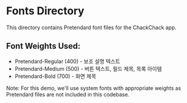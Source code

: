 # Fonts Directory

This directory contains Pretendard font files for the ChackChack app.

## Font Weights Used:
- Pretendard-Regular (400) - 보조 설명 텍스트
- Pretendard-Medium (500) - 버튼 텍스트, 필드 제목, 목록 아이템
- Pretendard-Bold (700) - 화면 제목

Note: For this demo, we'll use system fonts with appropriate weights as Pretendard files are not included in this codebase.